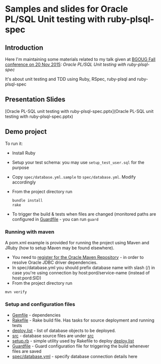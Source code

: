 # Samples and slides for Oracle PL/SQL Unit testing with ruby-plsql-spec

## Introduction ##
Here I'm maintaining some materials related to my talk given at
[BGOUG Fall conference on 20 Nov 2015](http://www.bgoug.org/en/events/details/95.html):
*Oracle PL/SQL Unit testing with ruby-plsql-spec*

It's about unit testing and TDD using Ruby, RSpec, ruby-plsql and ruby-plsql-spec

## Presentation Slides
[Oracle PL-SQL unit testing with ruby-plsql-spec.pptx](Oracle PL-SQL unit testing with ruby-plsql-spec.pptx)

## Demo project
To run it:
 * Install Ruby
 * Setup your test schema: you may use `setup_test_user.sql` for the purpose
 * Copy `spec/database.yml.sample` to `spec/database.yml`. Modify accordingly
 * From the project directory run

   ``` bash
   bundle install
   rake
   ```
 * To trigger the build & tests when files are changed (monitored paths are configured in [Guardfile](Guardfile) - you can run `guard`

### Running with maven
A pom.xml example is provided for running the project using Maven and JRuby (how to setup Maven may be found elsewhere).

 * You need to [register for the Oracle Maven Repository](https://blogs.oracle.com/dev2dev/entry/oracle_maven_repository_instructions_for) - in order to resolve Oracle JDBC driver dependencies.
 * In spec/database.yml you should prefix database name with slash (/) in case you're using connection by host:pord/service-name (instead of host:pord:SID)
 * From the project directory run

 ``` bash
 mvn verify
 ```

### Setup and configuration files

 * [Gemfile](Gemfile) - dependencies
 * [Rakefile](Rakefile) - Rake build file. Has tasks for source deployment and running tests
 * [deploy.list](deploy.list) - list of database objects to be deployed.
 * [src](src) - database source files are under [src](src)
 * [setup.rb](setup.rb) - simple utility used by Rakefile to deploy [deploy.list](deploy.list)
 * [Guardfile](Guardfile) - Guard configuration file for triggering the build whenever files are saved
 * [spec/database.yml](spec/database.yml) - specify database connection details here

